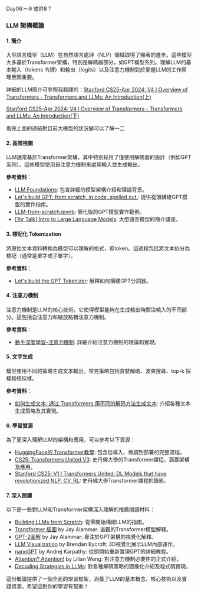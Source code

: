 Day06:～9 或許8？

### LLM 架構概論

#### 1. **簡介**
大型語言模型（LLM）在自然語言處理（NLP）領域取得了顯著的進步。這些模型大多基於Transformer架構，特別是解碼器部分，如GPT模型系列。理解LLM的基本輸入（tokens 令牌）和輸出（logits）以及注意力機制對於掌握LLM的工作原理至關重要。

詳細的LLM簡介可參照我翻譯的：[Stanford CS25-Apr 2024: V4 I Overview of Transformers - Transformers and LLMs: An Introduction(上)](https://ithelp.ithome.com.tw/articles/10343567)

[Stanford CS25-Apr 2024: V4 I Overview of Transformers - Transformers and LLMs: An Introduction(下)](https://ithelp.ithome.com.tw/articles/10343633)

看完上面的連結對目前大模型的狀況變可以了解一二

#### 2. **高階視圖**

LLM通常基於Transformer架構，其中特別採用了僅使用解碼器的設計（例如GPT系列）。這些模型使用自注意力機制來處理輸入並生成輸出。

**參考資料**：
- [LLM Foundations](https://fullstackdeeplearning.com/llm-bootcamp/spring-2023/llm-foundations/): 包含詳細的模型架構介紹和理論背景。
- [Let's build GPT: from scratch, in code, spelled out.](https://www.youtube.com/watch?v=kCc8FmEb1nY): 提供從頭構建GPT模型的實作指南。
- [LLM-from-scratch.ipynb](https://colab.research.google.com/gist/iamaziz/171170dce60d9cd07fab221507fd1d52): 簡化版的GPT模型實作範例。
- [[1hr Talk] Intro to Large Language Models](https://youtu.be/zjkBMFhNj_g?si=VnNOE1gggtAhxTDn): 大型語言模型的簡介講座。

#### 3. **標記化 Tokenization**
將原始文本資料轉換為模型可以理解的格式，即token。這過程包括將文本拆分為標記（通常是單字或子單字）。

**參考資料**：
- [Let's build the GPT Tokenizer](https://youtu.be/zduSFxRajkE?si=IhIuECg3ZSGHRtWT): 解釋如何構建GPT分詞器。

#### 4. **注意力機制**
注意力機制是LLM的核心技術，它使得模型能夠在生成輸出時關注輸入的不同部分。這包括自注意力和縮放點積注意力機制。

**參考資料**：
- [動手深度學習-注意力機制](https://zh.d2l.ai/chapter_attention-mechanisms/index.html): 詳細介紹注意力機制的理論和實現。

#### 5. **文字生成**
模型使用不同的策略生成文本輸出。常見策略包括貪婪解碼、波束搜尋、top-k 採樣和核採樣。

**參考資料**：
- [如何生成文本: 通过 Transformers 用不同的解码方法生成文本](https://huggingface.co/blog/zh/how-to-generate): 介紹各種文本生成策略及其實現。

#### 6. **學習資源**
為了更深入理解LLM的架構和應用，可以參考以下資源：
- [HuggingFace的 Transformer教學](https://huggingface.co/docs/transformers/quicktour): 包含從導入、微調到部署的完整流程。
- [CS25: Transformers United V3](https://web.stanford.edu/class/cs25/): 史丹佛大學的Transformer課程，涵蓋架構及應用。
- [Stanford CS25: V1 I Transformers United: DL Models that have revolutionized NLP, CV, RL](https://www.youtube.com/watch?v=P127jhj-8-Y&list=PLoROMvodv4rNiJRchCzutFw5ItR_Z27CM): 史丹佛大學Transformer課程的錄影。

#### 7. **深入閱讀**
以下是一些對LLM和Transformer架構深入理解的推薦閱讀材料：
- [Building LLMs from Scratch](https://youtu.be/UU1WVnMk4E8?si=Vn1IbHE5p5LUQmKi): 從零開始構建LLM的指南。
- [Transformer 插圖](https://jalammar.github.io/illustrated-transformer/) by Jay Alammar: 直觀的Transformer模型解釋。
- [GPT-2圖解](https://jalammar.github.io/illustrated-gpt2/) by Jay Alammar: 專注於GPT架構的視覺化解釋。
- [LLM Visualization](https://bbycroft.net/llm) by Brendan Bycroft: 3D視覺化展示LLM內部運作。
- [nanoGPT](https://www.youtube.com/watch?v=kCc8FmEb1nY) by Andrej Karpathy: 從頭開始重新實現GPT的詳細教程。
- [Attention? Attention!](https://lilianweng.github.io/posts/2018-06-24-attention/) by Lilian Weng: 對注意力機制必要性的正式介紹。
- [Decoding Strategies in LLMs](https://mlabonne.github.io/blog/posts/2023-06-07-Decoding_strategies.html): 對各種解碼策略的圖像化介紹及程式碼實現。

這份概論提供了一個全面的學習框架，涵蓋了LLM的基本概念、核心技術以及實踐資源。希望這對你的學習有幫助！